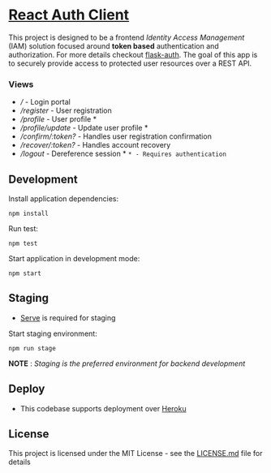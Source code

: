 # [React Auth Client](https://auth-client-cosmos.herokuapp.com/)

This project is designed to be a frontend *Identity Access Management* (IAM) solution focused around **token based** authentication and authorization. For more details checkout [flask-auth](https://github.com/EzraSingh/flask-auth). The goal of this app is to securely provide access to protected user resources over a REST API.

### Views

- */* - Login portal
- */register* - User registration
- */profile* - User profile *
- */profile/update* - Update user profile *
- */confirm/:token?* - Handles user registration confirmation
- */recover/:token?* - Handles account recovery
- */logout* - Dereference session *
`* - Requires authentication`

## Development

Install application dependencies:

`npm install`

Run test:

`npm test`

Start application in development mode:

`npm start`

## Staging

* [Serve](https://www.npmjs.com/package/serve) is required for staging

Start staging environment:

`npm run stage`

**NOTE** :
*Staging is the preferred environment for backend development*

## Deploy

* This codebase supports deployment over [Heroku](https://elements.heroku.com/buildpacks/chadwilken/compile-react-app)

## License

This project is licensed under the MIT License - see the [LICENSE.md](LICENSE.md) file for details
